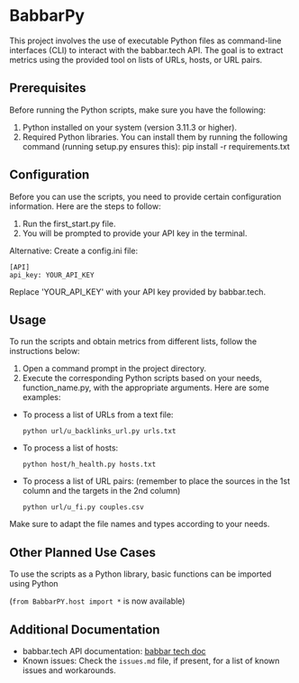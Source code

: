 # BabbarPy

This project involves the use of executable Python files as command-line interfaces (CLI) to interact with the babbar.tech API. The goal is to extract metrics using the provided tool on lists of URLs, hosts, or URL pairs.

## Prerequisites
Before running the Python scripts, make sure you have the following:

1. Python installed on your system (version 3.11.3 or higher).
2. Required Python libraries. You can install them by running the following command (running setup.py ensures this):
pip install -r requirements.txt

## Configuration
Before you can use the scripts, you need to provide certain configuration information. Here are the steps to follow:

1. Run the first_start.py file.
2. You will be prompted to provide your API key in the terminal.

Alternative: Create a config.ini file:

```
[API]
api_key: YOUR_API_KEY
```

Replace 'YOUR_API_KEY' with your API key provided by babbar.tech.

## Usage

To run the scripts and obtain metrics from different lists, follow the instructions below:

1. Open a command prompt in the project directory.
2. Execute the corresponding Python scripts based on your needs, function_name.py, with the appropriate arguments. Here are some examples:

  - To process a list of URLs from a text file:
     ```
     python url/u_backlinks_url.py urls.txt
     ```
  - To process a list of hosts:
     ```
     python host/h_health.py hosts.txt
     ```
  - To process a list of URL pairs: (remember to place the sources in the 1st column and the targets in the 2nd column)
    ```
    python url/u_fi.py couples.csv
    ```

Make sure to adapt the file names and types according to your needs.
   
## Other Planned Use Cases
   
   To use the scripts as a Python library, basic functions can be imported using Python
   
   (`from BabbarPY.host import *` is now available)

## Additional Documentation

- babbar.tech API documentation: [babbar tech doc](https://www.babbar.tech/doc-api/)
- Known issues: Check the `issues.md` file, if present, for a list of known issues and workarounds.
